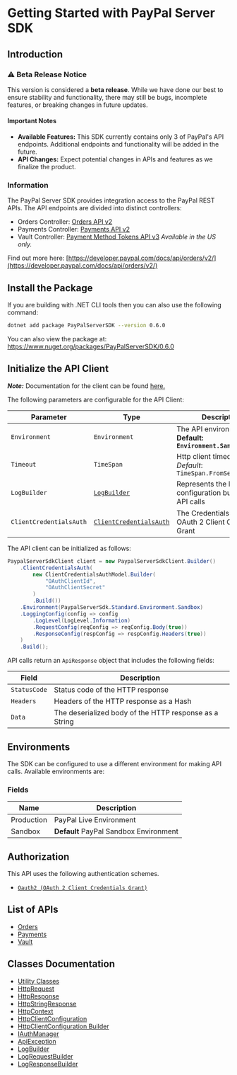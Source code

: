 
# Getting Started with PayPal Server SDK

## Introduction

### ⚠️ Beta Release Notice

This version is considered a **beta release**. While we have done our best to ensure stability and functionality, there may still be bugs, incomplete features, or breaking changes in future updates.

#### Important Notes

- **Available Features:** This SDK currently contains only 3 of PayPal's API endpoints. Additional endpoints and functionality will be added in the future.
- **API Changes:** Expect potential changes in APIs and features as we finalize the product.

### Information

The PayPal Server SDK provides integration access to the PayPal REST APIs. The API endpoints are divided into distinct controllers:

- Orders Controller: <a href="https://developer.paypal.com/docs/api/orders/v2/">Orders API v2</a>
- Payments Controller: <a href="https://developer.paypal.com/docs/api/payments/v2/">Payments API v2</a>
- Vault Controller: <a href="https://developer.paypal.com/docs/api/payment-tokens/v3/">Payment Method Tokens API v3</a> *Available in the US only.*

Find out more here: [https://developer.paypal.com/docs/api/orders/v2/](https://developer.paypal.com/docs/api/orders/v2/)

## Install the Package

If you are building with .NET CLI tools then you can also use the following command:

```bash
dotnet add package PayPalServerSDK --version 0.6.0
```

You can also view the package at:
https://www.nuget.org/packages/PayPalServerSDK/0.6.0

## Initialize the API Client

**_Note:_** Documentation for the client can be found [here.](https://www.github.com/paypal/PayPal-Dotnet-Server-SDK/tree/0.6.0/doc/client.md)

The following parameters are configurable for the API Client:

| Parameter | Type | Description |
|  --- | --- | --- |
| `Environment` | `Environment` | The API environment. <br> **Default: `Environment.Sandbox`** |
| `Timeout` | `TimeSpan` | Http client timeout.<br>*Default*: `TimeSpan.FromSeconds(100)` |
| `LogBuilder` | [`LogBuilder`](https://www.github.com/paypal/PayPal-Dotnet-Server-SDK/tree/0.6.0/doc/log-builder.md) | Represents the logging configuration builder for API calls |
| `ClientCredentialsAuth` | [`ClientCredentialsAuth`](https://www.github.com/paypal/PayPal-Dotnet-Server-SDK/tree/0.6.0/doc/auth/oauth-2-client-credentials-grant.md) | The Credentials Setter for OAuth 2 Client Credentials Grant |

The API client can be initialized as follows:

```csharp
PaypalServerSdkClient client = new PaypalServerSdkClient.Builder()
    .ClientCredentialsAuth(
        new ClientCredentialsAuthModel.Builder(
            "OAuthClientId",
            "OAuthClientSecret"
        )
        .Build())
    .Environment(PaypalServerSdk.Standard.Environment.Sandbox)
    .LoggingConfig(config => config
        .LogLevel(LogLevel.Information)
        .RequestConfig(reqConfig => reqConfig.Body(true))
        .ResponseConfig(respConfig => respConfig.Headers(true))
    )
    .Build();
```

API calls return an `ApiResponse` object that includes the following fields:

| Field | Description |
|  --- | --- |
| `StatusCode` | Status code of the HTTP response |
| `Headers` | Headers of the HTTP response as a Hash |
| `Data` | The deserialized body of the HTTP response as a String |

## Environments

The SDK can be configured to use a different environment for making API calls. Available environments are:

### Fields

| Name | Description |
|  --- | --- |
| Production | PayPal Live Environment |
| Sandbox | **Default** PayPal Sandbox Environment |

## Authorization

This API uses the following authentication schemes.

* [`Oauth2 (OAuth 2 Client Credentials Grant)`](https://www.github.com/paypal/PayPal-Dotnet-Server-SDK/tree/0.6.0/doc/auth/oauth-2-client-credentials-grant.md)

## List of APIs

* [Orders](https://www.github.com/paypal/PayPal-Dotnet-Server-SDK/tree/0.6.0/doc/controllers/orders.md)
* [Payments](https://www.github.com/paypal/PayPal-Dotnet-Server-SDK/tree/0.6.0/doc/controllers/payments.md)
* [Vault](https://www.github.com/paypal/PayPal-Dotnet-Server-SDK/tree/0.6.0/doc/controllers/vault.md)

## Classes Documentation

* [Utility Classes](https://www.github.com/paypal/PayPal-Dotnet-Server-SDK/tree/0.6.0/doc/utility-classes.md)
* [HttpRequest](https://www.github.com/paypal/PayPal-Dotnet-Server-SDK/tree/0.6.0/doc/http-request.md)
* [HttpResponse](https://www.github.com/paypal/PayPal-Dotnet-Server-SDK/tree/0.6.0/doc/http-response.md)
* [HttpStringResponse](https://www.github.com/paypal/PayPal-Dotnet-Server-SDK/tree/0.6.0/doc/http-string-response.md)
* [HttpContext](https://www.github.com/paypal/PayPal-Dotnet-Server-SDK/tree/0.6.0/doc/http-context.md)
* [HttpClientConfiguration](https://www.github.com/paypal/PayPal-Dotnet-Server-SDK/tree/0.6.0/doc/http-client-configuration.md)
* [HttpClientConfiguration Builder](https://www.github.com/paypal/PayPal-Dotnet-Server-SDK/tree/0.6.0/doc/http-client-configuration-builder.md)
* [IAuthManager](https://www.github.com/paypal/PayPal-Dotnet-Server-SDK/tree/0.6.0/doc/i-auth-manager.md)
* [ApiException](https://www.github.com/paypal/PayPal-Dotnet-Server-SDK/tree/0.6.0/doc/api-exception.md)
* [LogBuilder](https://www.github.com/paypal/PayPal-Dotnet-Server-SDK/tree/0.6.0/doc/log-builder.md)
* [LogRequestBuilder](https://www.github.com/paypal/PayPal-Dotnet-Server-SDK/tree/0.6.0/doc/log-request-builder.md)
* [LogResponseBuilder](https://www.github.com/paypal/PayPal-Dotnet-Server-SDK/tree/0.6.0/doc/log-response-builder.md)

